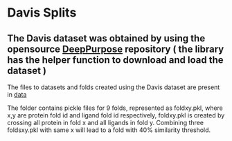 # Davis Splits
## The Davis dataset was obtained by using the opensource [DeepPurpose](https://github.com/kexinhuang12345/DeepPurpose) repository ( the library has the helper function to download and load the dataset ) 
The files to datasets and folds created using the Davis dataset are present in [data](https://iiitaphyd-my.sharepoint.com/:f:/g/personal/kanakala_ganesh_research_iiit_ac_in/Eh_Q5Gh4A2lBr1aHYTp4eU8BMjBNY-ItiBd91bFOez9R8w?e=Yy4qlm)

The folder contains pickle files for 9 folds, represented as foldxy.pkl, where x,y are protein fold id and ligand fold id respectively, foldxy.pkl is created by crossing all protein in fold x and all ligands in fold y.
Combining three foldsxy.pkl with same x will lead to a fold with 40% similarity threshold.
